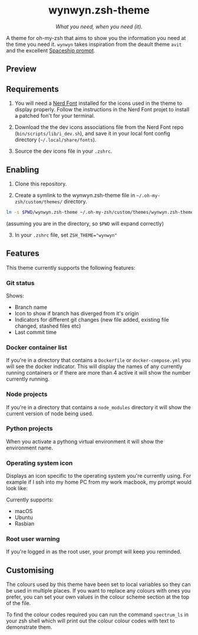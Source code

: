 <h1 align="center">wynwyn.zsh-theme</h1>
<p align="center">
  <em>What you need, when you need (it).</em>
</p>

A theme for oh-my-zsh that aims to show you the information you need at the time you need it.
`wynwyn` takes inspiration from the deault theme `avit` and the excellent [Spaceship prompt](https://github.com/denysdovhan/spaceship-prompt). 

## Preview


## Requirements
1. You will need a [Nerd Font](https://github.com/ryanoasis/nerd-fonts) installed for the icons used in the theme to display properly.
Follow the instructions in the Nerd Font projet to install a patched fon't for your terminal.

2. Download the the dev icons associations file from the Nerd Font repo (`bin/scripts/lib/i_dev.sh`), and save it in your local font config directory (`~/.local/share/fonts`).

3. Source the dev icons file in your `.zshrc`.

## Enabling
1. Clone this repository.

2. Create a symlink to the wynwyn.zsh-theme file in `~/.oh-my-zsh/custom/themes/` directory. 
```zsh
ln -s $PWD/wynwyn.zsh-theme ~/.oh-my-zsh/custom/themes/wynwyn.zsh-theme
```
(assuming you are in the directory, so `$PWD` will expand correctly)

3. In your `.zshrc` file, set `ZSH_THEME="wynwyn"`

## Features
This theme currently supports the following features:

### Git status
Shows:
* Branch name
* Icon to show if branch has diverged from it's origin
* Indicators for different git changes (new file added, existing file changed, stashed files etc)
* Last commit time

### Docker container list
If you're in a directory that contains a `Dockerfile` or `docker-compose.yml` you will see the docker indicator.
This will display the names of any currently running containers or if there are more than 4 active it will show the number currently running. 

### Node projects
If you're in a directory that contains a `node_modules` directory it will show the current version of node being used.

### Python projects
When you activate a pythong virtual environment it will show the environment name.

### Operating system icon
Displays an icon specific to the operating system you're currently using.
For example if I ssh into my home PC from my work macbook, my prompt would look like:

Currently supports:
* macOS
* Ubuntu
* Rasbian

### Root user warning
If you're logged in as the root user, your prompt will keep you reminded.

## Customising
The colours used by this theme have been set to local variables so they can be used in multiple places.
If you want to replace any colours with ones you prefer, you can set your own values in the colour scheme section at the top of the file.

To find the colour codes required you can run the command `spectrum_ls` in your zsh shell which will print out the colour colour codes with text to demonstrate them.


